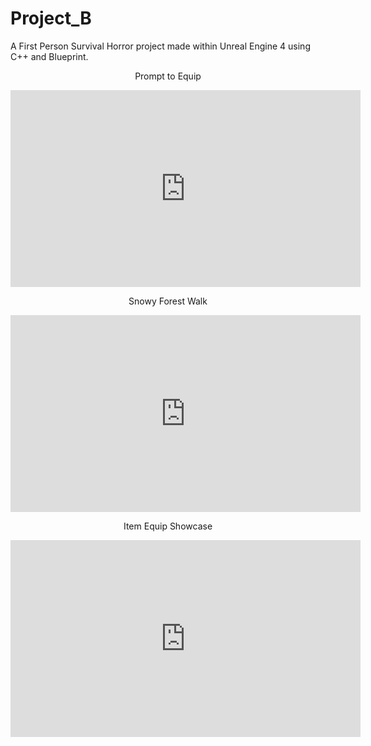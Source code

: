 # Project_B
A First Person Survival Horror project made within Unreal Engine 4 using C++ and Blueprint.

<p align="center">
Prompt to Equip
</p>

<p align="center">
<iframe width="560" height="315" src="https://www.youtube.com/embed/GG7Qh84z0SE" title="YouTube video player" frameborder="0" allow="accelerometer; autoplay; clipboard-write; encrypted-media; gyroscope; picture-in-picture" allowfullscreen></iframe>
</p>

<p align="center">
Snowy Forest Walk
</p>

<p align="center">
<iframe width="560" height="315" src="https://www.youtube.com/embed/XzUi8hZgpYY" title="YouTube video player" frameborder="0" allow="accelerometer; autoplay; clipboard-write; encrypted-media; gyroscope; picture-in-picture" allowfullscreen></iframe>
</p>

<p align="center">
Item Equip Showcase
</p>

<p align="center">
<iframe width="560" height="315" src="https://www.youtube.com/embed/GVlLuawZ79o" title="YouTube video player" frameborder="0" allow="accelerometer; autoplay; clipboard-write; encrypted-media; gyroscope; picture-in-picture" allowfullscreen></iframe>
</p>


